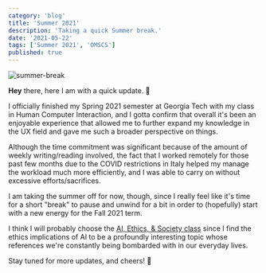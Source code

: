 ```yaml
---
category: 'blog'
title: 'Summer 2021'
description: 'Taking a quick Summer break.'
date: '2021-05-22'
tags: ['Summer 2021', 'OMSCS']
published: true
---
```


![summer-break](/static/images/blog-posts/ai.jpg)

**Hey** there, here I am with a quick update. 📰

I officially finished my Spring 2021 semester at Georgia Tech with my class in Human Computer Interaction, and I gotta confirm that overall it's been an enjoyable experience that allowed me to further expand my knowledge in the UX field and gave me such a broader perspective on things.

Although the time commitment was significant because of the amount of weekly writing/reading involved, the fact that I worked remotely for those past few months due to the COVID restrictions in Italy helped my manage the workload much more efficiently, and I was able to carry on without excessive efforts/sacrifices.

I am taking the summer off for now, though, since I really feel like it's time for a short "break" to pause and unwind for a bit in order to (hopefully) start with a new energy for the Fall 2021 term.

I think I will probably choose the [AI, Ethics, & Society class](https://omscs.gatech.edu/cs-6603-ai-ethics-and-society) since I find the ethics implications of AI to be a profoundly interesting topic whose references we're constantly being bombarded with in our everyday lives.

Stay tuned for more updates, and cheers! 👋
